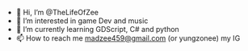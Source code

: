 - 👋 Hi, I’m @TheLifeOfZee
- 👀 I’m interested in game Dev and music
- 🌱 I’m currently learning GDScript, C# and python
- 📫 How to reach me madzee459@gmail.com (or yungzonee) my IG

<!---
TheLifeOfZee/TheLifeOfZee is a ✨ special ✨ repository because its `README.md` (this file) appears on your GitHub profile.
You can click the Preview link to take a look at your changes.
--->
